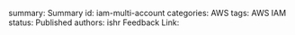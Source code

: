 summary: Summary
id: iam-multi-account
categories: AWS
tags: AWS IAM
status: Published
authors: ishr
Feedback Link: 

